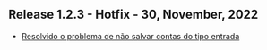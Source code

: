 ## Release 1.2.3 - Hotfix - 30, November, 2022

- [Resolvido o problema de não salvar contas do tipo entrada](https://github.com/BIEMAX/financial-manager-api/issues/68)